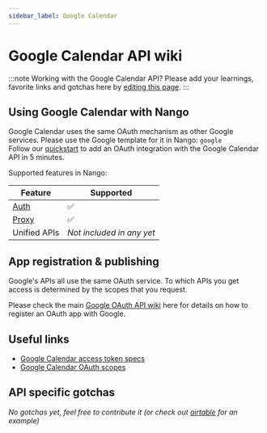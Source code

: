 ```yaml
---
sidebar_label: Google Calendar
---
```


# Google Calendar API wiki

:::note Working with the Google Calendar API?
Please add your learnings, favorite links and gotchas here by [editing this page](https://github.com/nangohq/nango/tree/master/docs/docs/providers/google-calendar.md).
:::

## Using Google Calendar with Nango

Google Calendar uses the same OAuth mechanism as other Google services. Please use the Google template for it in Nango: `google`  
Follow our [quickstart](../quickstart.md) to add an OAuth integration with the Google Calendar API in 5 minutes.

Supported features in Nango:

| Feature                            | Supported                 |
| ---------------------------------- | ------------------------- |
| [Auth](/nango-auth/core-concepts)  | ✅                        |
| [Proxy](/nango-unified-apis/proxy) | ✅                        |
| Unified APIs                       | _Not included in any yet_ |

## App registration & publishing

Google's APIs all use the same OAuth service. To which APIs you get access is determined by the scopes that you request.

Please check the main [Google OAuth API wiki](google.md) here for details on how to register an OAuth app with Google.

## Useful links

-   [Google Calendar access token specs](https://cloud.google.com/iam/docs/reference/sts/rest/v1/TopLevel/token#response-body)
-   [Google Calendar OAuth scopes](https://developers.google.com/identity/protocols/oauth2/scopes#calendar)

## API specific gotchas

_No gotchas yet, feel free to contribute it (or check out [airtable](airtable.md) for an example)_
